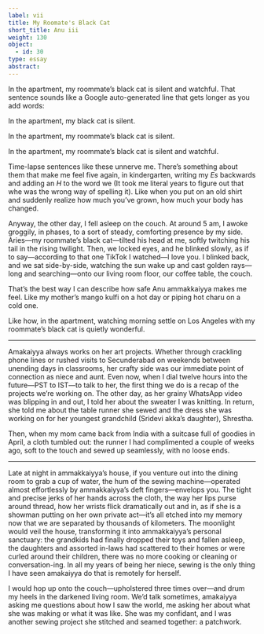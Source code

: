 ```yaml
---
label: vii
title: My Roomate's Black Cat
short_title: Anu iii
weight: 130
object:
  - id: 30
type: essay
abstract:
---
```


In the apartment, my roommate’s black cat is silent and watchful.
That sentence sounds like a Google auto-generated line that gets longer as you add words:

In the apartment, my black cat is silent.

In the apartment, my roommate’s black cat is silent.

In the apartment, my roommate’s black cat is silent and watchful.

Time-lapse sentences like these unnerve me. There’s something about them that make me feel five again, in kindergarten, writing my *Es* backwards and adding an *H* to the word we (It took me literal years to figure out that whe was the wrong way of spelling it). Like when you put on an old shirt and suddenly realize how much you’ve grown, how much your body has changed.

Anyway, the other day, I fell asleep on the couch. At around 5 am, I awoke groggily, in phases, to a sort of steady, comforting presence by my side. Aries—my roommate’s black cat—tilted his head at me, softly twitching his tail in the rising twilight. Then, we locked eyes, and he blinked slowly, as if to say—according to that one TikTok I watched—I love you. I blinked back, and we sat side-by-side, watching the sun wake up and cast golden rays—long and searching—onto our living room floor, our coffee table, the couch.   

That’s the best way I can describe how safe Anu ammakkaiyya makes me feel. Like my mother’s mango kulfi on a hot day or piping hot charu on a cold one.

Like how, in the apartment, watching morning settle on Los Angeles with my roommate’s black cat is quietly wonderful.

***

Amakaiyya always works on her art projects. Whether through crackling phone lines or rushed visits to Secunderabad on weekends between unending days in classrooms, her crafty side was our immediate point of connection as niece and aunt. Even now, when I dial twelve hours into the future—PST to IST—to talk to her, the first thing we do is a recap of the projects we’re working on. The other day, as her grainy WhatsApp video was blipping in and out, I told her about the sweater I was knitting. In return, she told me about the table runner she sewed and the dress she was working on for her youngest grandchild (Sridevi akka’s daughter), Shrestha.

Then, when my mom came back from India with a suitcase full of goodies in April, a cloth tumbled out: the runner I had complimented a couple of weeks ago, soft to the touch and sewed up seamlessly, with no loose ends.

***

Late at night in ammakkaiyya’s house, if you venture out into the dining room to grab a cup of water, the hum of the sewing machine—operated almost effortlessly by ammakkaiyya’s deft fingers—envelops you. The tight and precise jerks of her hands across the cloth, the way her lips purse around thread, how her wrists flick dramatically out and in, as if she is a showman putting on her own private act—it’s all etched into my memory now that we are separated by thousands of kilometers. The moonlight would veil the house, transforming it into ammakkaiyya’s personal sanctuary: the grandkids had finally dropped their toys and fallen asleep, the daughters and assorted in-laws had scattered to their homes or were curled around their children, there was no more cooking or cleaning or conversation-ing. In all my years of being her niece, sewing is the only thing I have seen amakaiyya do that is remotely for herself.

I would hop up onto the couch—upholstered three times over—and drum my heels in the darkened living room. We’d talk sometimes, amakaiyya asking me questions about how I saw the world, me asking her about what she was making or what it was like. She was my confidant, and I was another sewing project she stitched and seamed together: a patchwork.
